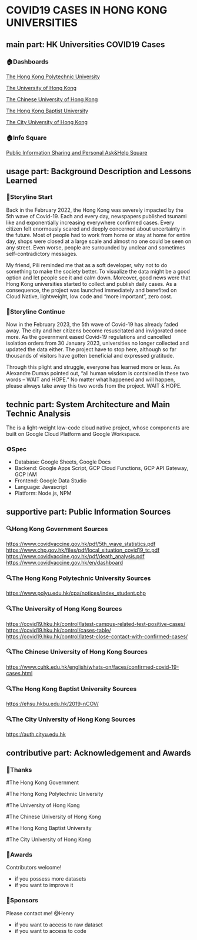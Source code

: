 # COVID19 CASES IN HONG KONG UNIVERSITIES
## main part: HK Universities COVID19 Cases 

### 🏠Dashboards

[The Hong Kong Polytechnic University][l1]

[The University of Hong Kong][l2]

[The Chinese University of Hong Kong][l3]

[The Hong Kong Baptist University][l4]

[The City University of Hong Kong][l5]

### 🏠Info Square

[Public Information Sharing and Personal Ask&Help Square][l6]


[l1]: https://datastudio.google.com/reporting/6f62f56f-fd34-4e7b-9ce3-8991fd35ae5e/page/IVVmC
[l2]: https://datastudio.google.com/reporting/19380e90-a92c-4e22-bbdf-2b4a56b2630a/page/5jWmC
[l3]: https://datastudio.google.com/reporting/fb0280da-c5c8-4b46-bd29-c80978179536/page/6YXmC
[l4]: https://datastudio.google.com/reporting/7ad2ae5c-b543-4d8e-94df-f5dd0419b147
[l5]: https://datastudio.google.com/reporting/b30e540b-3ef6-430c-9abf-94c89c621ade/page/ThbnC
[l6]: https://docs.google.com/document/d/15zdVq6KPEByHO-xtv6hJh-HQz80t6mUyZ5LMeHjtWOU/edit#heading=h.tv3qxy36yxj8


## usage part: Background Description and Lessons Learned

### 🔔Storyline Start

Back in the February 2022, the Hong Kong was severely impacted by the 5th wave of Covid-19. Each and every day, newspapers published tsunami like and exponentially increasing everywhere confirmed cases. Every citizen felt enormously scared and deeply concerned about uncertainty in the future. Most of people had to work from home or stay at home for entire day, shops were closed at a large scale and almost no one could be seen on any street. Even worse, people are surrounded by unclear and sometimes self-contradictory messages. 

My friend, Pili reminded me that as a soft developer, why not to do something to make the society better. To visualize the data might be a good option and let people see it and calm down. Moreover, good news were that Hong Kong universities started to collect and publish daily cases. As a consequence, the project was launched immediately and benefited on Cloud Native, lightweight, low code and “more important”, zero cost. 

### 🔔Storyline Continue

Now in the February 2023, the 5th wave of Covid-19 has already faded away. The city and her citizens become resuscitated and invigorated once more. As the government eased Covid-19 regulations and cancelled isolation orders from 30 January 2023, universities no longer collected and updated the data either. The project have to stop here, although so far thousands of visitors have gotten beneficial and expressed gratitude. 

Through this plight and struggle, everyone has learned more or less. As Alexandre Dumas pointed out, “all human wisdom is contained in these two words – WAIT and HOPE.” No matter what happened and will happen, please always take away this two words from the project. WAIT & HOPE.


## technic part: System Architecture and Main Technic Analysis

The is a light-weight low-code cloud native project, whose components are built on Google Cloud Platform and Google Workspace.

### ⚙️Spec

- Database: Google Sheets, Google Docs 
- Backend: Google Apps Script, GCP Cloud Functions, GCP API Gateway, GCP IAM
- Frontend: Google Data Studio
- Language: Javascript
- Platform: Node.js, NPM


## supportive part: Public Information Sources
### 🔍Hong Kong Government Sources
https://www.covidvaccine.gov.hk/pdf/5th_wave_statistics.pdf
https://www.chp.gov.hk/files/pdf/local_situation_covid19_tc.pdf
https://www.covidvaccine.gov.hk/pdf/death_analysis.pdf
https://www.covidvaccine.gov.hk/en/dashboard

### 🔍The Hong Kong Polytechnic University Sources
https://www.polyu.edu.hk/cpa/notices/index_student.php

### 🔍The University of Hong Kong Sources
https://covid19.hku.hk/control/latest-campus-related-test-positive-cases/
https://covid19.hku.hk/control/cases-table/
https://covid19.hku.hk/control/latest-close-contact-with-confirmed-cases/

### 🔍The Chinese University of Hong Kong Sources
https://www.cuhk.edu.hk/english/whats-on/faces/confirmed-covid-19-cases.html

### 🔍The Hong Kong Baptist University Sources
https://ehsu.hkbu.edu.hk/2019-nCOV/

### 🔍The City University of Hong Kong Sources
https://auth.cityu.edu.hk


## contributive part: Acknowledgement and Awards
### 🔑Thanks 
#The Hong Kong Government

#The Hong Kong Polytechnic University

#The University of Hong Kong

#The Chinese University of Hong Kong

#The Hong Kong Baptist University

#The City University of Hong Kong

### 🔑Awards
Contributors welcome!
- if you possess more datasets
- if you want to improve it

### 🔑Sponsors
Please contact me! @Henry
- if you want to access to raw dataset
- if you want to access to code

